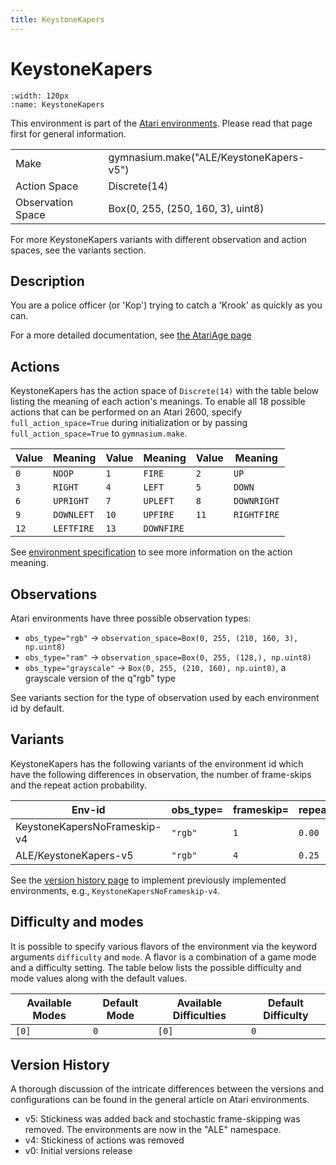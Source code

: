 ```yaml
---
title: KeystoneKapers
---
```


# KeystoneKapers

```{figure} ../_static/videos/environments/keystone_kapers.gif
:width: 120px
:name: KeystoneKapers
```

This environment is part of the <a href='..'>Atari environments</a>. Please read that page first for general information.

|                   |                                         |
|-------------------|-----------------------------------------|
| Make              | gymnasium.make("ALE/KeystoneKapers-v5") |
| Action Space      | Discrete(14)                            |
| Observation Space | Box(0, 255, (250, 160, 3), uint8)       |

For more KeystoneKapers variants with different observation and action spaces, see the variants section.

## Description

You are a police officer (or 'Kop') trying to catch a 'Krook' as quickly as you can.

For a more detailed documentation, see [the AtariAge page](https://atariage.com/manual_html_page.php?SoftwareLabelID=261)

## Actions

KeystoneKapers has the action space of `Discrete(14)` with the table below listing the meaning of each action's meanings.
To enable all 18 possible actions that can be performed on an Atari 2600, specify `full_action_space=True` during
initialization or by passing `full_action_space=True` to `gymnasium.make`.

| Value   | Meaning    | Value   | Meaning    | Value   | Meaning     |
|---------|------------|---------|------------|---------|-------------|
| `0`     | `NOOP`     | `1`     | `FIRE`     | `2`     | `UP`        |
| `3`     | `RIGHT`    | `4`     | `LEFT`     | `5`     | `DOWN`      |
| `6`     | `UPRIGHT`  | `7`     | `UPLEFT`   | `8`     | `DOWNRIGHT` |
| `9`     | `DOWNLEFT` | `10`    | `UPFIRE`   | `11`    | `RIGHTFIRE` |
| `12`    | `LEFTFIRE` | `13`    | `DOWNFIRE` |         |             |

See [environment specification](../env-spec) to see more information on the action meaning.

## Observations

Atari environments have three possible observation types:

- `obs_type="rgb"` -> `observation_space=Box(0, 255, (210, 160, 3), np.uint8)`
- `obs_type="ram"` -> `observation_space=Box(0, 255, (128,), np.uint8)`
- `obs_type="grayscale"` -> `Box(0, 255, (210, 160), np.uint8)`, a grayscale version of the q"rgb" type

See variants section for the type of observation used by each environment id by default.

## Variants

KeystoneKapers has the following variants of the environment id which have the following differences in observation,
the number of frame-skips and the repeat action probability.

| Env-id                       | obs_type=   | frameskip=   | repeat_action_probability=   |
|------------------------------|-------------|--------------|------------------------------|
| KeystoneKapersNoFrameskip-v4 | `"rgb"`     | `1`          | `0.00`                       |
| ALE/KeystoneKapers-v5        | `"rgb"`     | `4`          | `0.25`                       |

See the [version history page](https://ale.farama.org/environments/#version-history-and-naming-schemes) to implement previously implemented environments, e.g., `KeystoneKapersNoFrameskip-v4`.

## Difficulty and modes

It is possible to specify various flavors of the environment via the keyword arguments `difficulty` and `mode`.
A flavor is a combination of a game mode and a difficulty setting. The table below lists the possible difficulty and mode values
along with the default values.

| Available Modes   | Default Mode   | Available Difficulties   | Default Difficulty   |
|-------------------|----------------|--------------------------|----------------------|
| `[0]`             | `0`            | `[0]`                    | `0`                  |

## Version History

A thorough discussion of the intricate differences between the versions and configurations can be found in the general article on Atari environments.

* v5: Stickiness was added back and stochastic frame-skipping was removed. The environments are now in the "ALE" namespace.
* v4: Stickiness of actions was removed
* v0: Initial versions release

